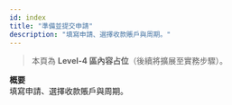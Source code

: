 ```yaml
---
id: index
title: "準備並提交申請"
description: "填寫申請、選擇收款賬戶與周期。"
---
```


> 本頁為 **Level-4 區內容占位**（後續將擴展至實務步驟）。

**概要**  
填寫申請、選擇收款賬戶與周期。

